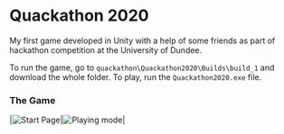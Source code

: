 # Quackathon 2020

My first game developed in Unity with a help of some friends as part of hackathon competition at the University of Dundee.


To run the game, go to `quackathon\Quackathon2020\Builds\build_1` and download the whole folder. To play, run the `Quackathon2020.exe` file.


### The Game
|![Start Page](https://imgur.com/WGz4NDS.png)|![Playing mode](https://imgur.com/XJUSih4.png)|

